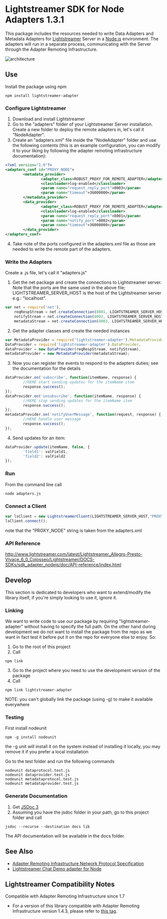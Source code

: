 # Lightstreamer SDK for Node Adapters 1.3.1 #

This package includes the resources needed to write Data Adapters and Metadata Adapters for [Lightstreamer](http://www.lightstreamer.com/ "Lightstreamer") Server in a [Node.js](http://nodejs.org/ "Node.js") environment. 
The adapters will run in a separate process, communicating with the Server through the Adapter Remoting Infrastructure.

![architecture](architecture.png)

## Use ##
Install the package using npm
```
npm install lightstreamer-adapter
```

### Configure Lightstreamer ###
1.    Download and install Lightstreamer
2.    Go to the "adapters" folder of your Lightstreamer Server installation. Create a new folder to deploy the remote adapters in, let's call it "NodeAdapter".
3.    Create an "adapters.xml" file inside the "NodeAdapter" folder and use the following contents (this is an example configuration, you can modify it to your liking by following the adapter remoting infrastructure documentation):
```xml      
<?xml version="1.0"?>
<adapters_conf id="PROXY_NODE">
        <metadata_provider>
                <adapter_class>ROBUST_PROXY_FOR_REMOTE_ADAPTER</adapter_class>
                <classloader>log-enabled</classloader>
                <param name="request_reply_port">8003</param>
                <param name="timeout">36000000</param>
        </metadata_provider>
        <data_provider>
                <adapter_class>ROBUST_PROXY_FOR_REMOTE_ADAPTER</adapter_class>
                <classloader>log-enabled</classloader>
                <param name="request_reply_port">8001</param>
                <param name="notify_port">8002</param>
                <param name="timeout">36000000</param>
        </data_provider>
</adapters_conf>
```

4.    Take note of the ports configured in the adapters.xml file as those are needed to write the remote part of the adapters.

### Write the Adapters ###
Create a .js file, let's call it "adapters.js"

1.    Get the net package and create the connections to Lightstreamer server. Note that the ports are the same used in the above file; LIGHTSTREAMER_SERVER_HOST is the host of the Lightstreamer server e.g.: "localhost".
```js
var net = require('net'),
    reqRespStream = net.createConnection(8001, LIGHTSTREAMER_SERVER_HOST),
    notifyStream = net.createConnection(8002, LIGHTSTREAMER_SERVER_HOST),
    metadataStream = net.createConnection(8003, LIGHTSTREAMER_SERVER_HOST);
```

2.    Get the adapter classes and create the needed instances
```js
var MetadataProvider = require('lightstreamer-adapter').MetadataProvider,
DataProvider = require('lightstreamer-adapter').DataProvider,
dataProvider = new DataProvider(reqRespStream, notifyStream),
metadataProvider = new MetadataProvider(metadataStream);
```

3.    Now you can register the events to respond to the adapters duties; see the documentation for the details
```js
dataProvider.on('subscribe', function(itemName, response) {
        //HERE start sending updates for the itemName item
        response.success();
});
dataProvider.on('unsubscribe', function(itemName, response) {
        //HERE stop sending updates for the itemName item
        response.success();
});
metadataProvider.on('notifyUserMessage', function(request, response) {
        //HERE handle user message
        response.success();
});
```

4.    Send updates for an item:
```js
dataProvider.update(itemName, false, {
        'field1': valField1,
        'field2': valField2
});
```

### Run ###
From the command line call
```
node adapters.js
```

### Connect a Client ###
```js
var lsClient = new LightstreamerClient(LIGHTSTREAMER_SERVER_HOST,"PROXY_NODE");
lsClient.connect();
```

note that the "PROXY_NODE" string is taken from the adapters.xml

### API Reference ###
http://www.lightstreamer.com/latest/Lightstreamer_Allegro-Presto-Vivace_6_0_Colosseo/Lightstreamer/DOCS-SDKs/sdk_adapter_nodejs/doc/API-reference/index.html

## Develop ##
This section is dedicated to developers who want to extend/modify the library itself, if you're simply looking to use it, ignore it.

### Linking ###
We want to write code to use our package by requiring "lightstreamer-adapter" without having to specify the full path. 
On the other hand during development we do not want to install the package from the repo as we want in fact test it before put it on the repo for everyone else to enjoy.
So:

1.    Go to the root of this project
2.    Call
```
npm link
```

3.    Go to the project where you need to use the development version of the package
4.    Call
```
npm link lightstreamer-adapter
```

NOTE: you can't globally link the package (using -g) to make it available everywhere   

### Testing ###
First install nodeunit
```
npm -g install nodeunit
```

the -g unit will install it on the system instead of installing it locally, you may remove it if you prefer a local installation
  
Go to the test folder and run the following commands
```
nodeunit dataprotocol.test.js
nodeunit dataprovider.test.js
nodeunit metadataprotocol.test.js
nodeunit metadataprovider.test.js
```

### Generate Documentation ###
1.    Get [JSDoc 3](https://github.com/jsdoc3/jsdoc "JSDoc 3")
2.    Assuming you have the jsdoc folder in your path, go to this project folder and call
```
jsdoc --recurse --destination docs lib
```

The API documentation will be available in the docs folder.

## See Also ##
* [Adapter Remoting Infrastructure Network Protocol Specification](http://www.lightstreamer.com/latest/Lightstreamer_Allegro-Presto-Vivace_6_0_Colosseo/Lightstreamer/DOCS-SDKs/sdk_adapter_remoting_infrastructure/doc/ARI%20Protocol.pdf "Lightstreamer ARI protocol")
* [Lightstreamer Chat Demo adapter for Node](https://github.com/Weswit/Lightstreamer-example-Chat-adapter-node "Lightstreamer Chat Demo adapter for Node")

## Lightstreamer Compatibility Notes ##
Compatible with Adapter Remoting Infrastructure since 1.7
- For a version of this library compatible with Adapter Remoting Infrastructure version 1.4.3, please refer to [this tag](https://github.com/Weswit/Lightstreamer-lib-node-adapter/tree/version-1.0.2).
